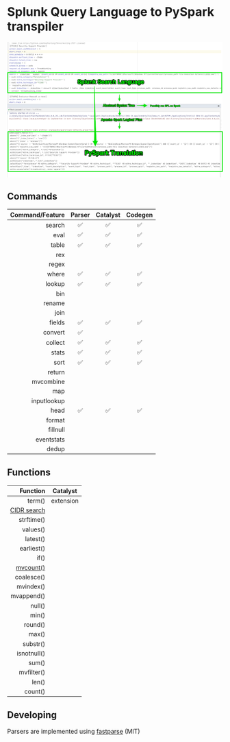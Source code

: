 # Splunk Query Language to PySpark transpiler

![.](spark-spl.png)

## Commands

| Command/Feature | Parser | Catalyst | Codegen |
| ---: | :---: | :---: | :---: |
| search | ✅ | ✅ | ✅ |
| eval | ✅ | ✅ | ✅ |
| table | ✅ | ✅ | ✅ |
| rex |  |  |  |
| regex |  |  |  |
| where | ✅ | ✅ | ✅ |
| lookup | ✅ | ✅ | ✅ |
| bin |  |  |  |
| rename |  |  |  |
| join |  |  |  |
| fields | ✅ | ✅ | ✅ |
| convert | ✅ |  |  |
| collect | ✅ | ✅ | ✅ |
| stats | ✅ | ✅ | ✅ |
| sort | ✅ | ✅ | ✅ |
| return |  |  |  |
| mvcombine |  |  |  |
| map |  |  |  |
| inputlookup |  |  |  |
| head | ✅ | ✅ | ✅ |
| format |  |  |  |
| fillnull |  |  |  |
| eventstats |  |  |  |
| dedup |  |  |  |
 
## Functions

| Function | Catalyst |
| ---: | :---: |
| term() | extension |
| [CIDR search](https://docs.splunk.com/Documentation/Splunk/8.2.2/SearchReference/ConditionalFunctions#cidrmatch.28.22X.22.2CY.29) |  |  |  |
| strftime() |  |
| values() |  |
| latest() |  |
| earliest() |  |
| if() |  |
| [mvcount()](https://docs.splunk.com/Documentation/SplunkCloud/8.2.2106/SearchReference/MultivalueEvalFunctions#mvcount.28MVFIELD.29) |  |
| coalesce() |  |
| mvindex() |  |
| mvappend() |  |
| null() |  |
| min() |  |
| round() |  |
| max() |  |
| substr() |  |
| isnotnull() |  |
| sum() |  |
| mvfilter() |  |
| len() |  |
| count() |  |

## Developing 

Parsers are implemented using [fastparse](https://github.com/com-lihaoyi/fastparse) (MIT)